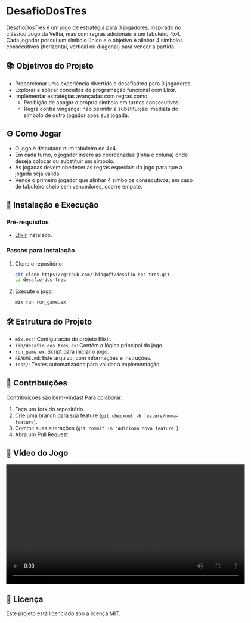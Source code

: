 # DesafioDosTres

DesafioDosTres é um jogo de estratégia para 3 jogadores, inspirado no clássico Jogo da Velha, mas com regras adicionais e um tabuleiro 4x4. Cada jogador possui um símbolo único e o objetivo é alinhar 4 símbolos consecutivos (horizontal, vertical ou diagonal) para vencer a partida.

## 📚 Objetivos do Projeto

- Proporcionar uma experiência divertida e desafiadora para 3 jogadores.
- Explorar e aplicar conceitos de programação funcional com Elixir.
- Implementar estratégias avançadas com regras como: 
  - Proibição de apagar o próprio símbolo em turnos consecutivos.
  - Regra contra vingança: não permitir a substituição imediata do símbolo de outro jogador após sua jogada.

## ⚙️ Como Jogar

- O jogo é disputado num tabuleiro de 4x4.
- Em cada turno, o jogador insere as coordenadas (linha e coluna) onde deseja colocar ou substituir um símbolo.
- As jogadas devem obedecer às regras especiais do jogo para que a jogada seja válida.
- Vence o primeiro jogador que alinhar 4 símbolos consecutivos; em caso de tabuleiro cheio sem vencedores, ocorre empate.

## 🚀 Instalação e Execução

### Pré-requisitos
- [Elixir](https://elixir-lang.org/install.html) instalado.

### Passos para Instalação
1. Clone o repositório:
   ```bash
   git clone https://github.com/Thiagoff/desafio-dos-tres.git
   cd desafio-dos-tres
   ```

2. Execute o jogo:
   ```bash
   mix run run_game.ex
   ```

## 🛠️ Estrutura do Projeto

- `mix.exs`: Configuração do projeto Elixir.
- `lib/desafio_dos_tres.ex`: Contém a lógica principal do jogo.
- `run_game.ex`: Script para iniciar o jogo.
- `README.md`: Este arquivo, com informações e instruções.
- `test/`: Testes automatizados para validar a implementação.

## 🤝 Contribuições

Contribuições são bem-vindas! Para colaborar:
1. Faça um fork do repositório.
2. Crie uma branch para sua feature (`git checkout -b feature/nova-feature`).
3. Commit suas alterações (`git commit -m 'Adiciona nova feature'`).
4. Abra um Pull Request.

## 🎥 Vídeo do Jogo

<video width="640" controls>
  <source src="gravando 2025-03-10 084933.mp4" type="video/mp4">
  Seu navegador não suporta o elemento de vídeo.
</video>

## 📄 Licença

Este projeto está licenciado sob a licença MIT.

